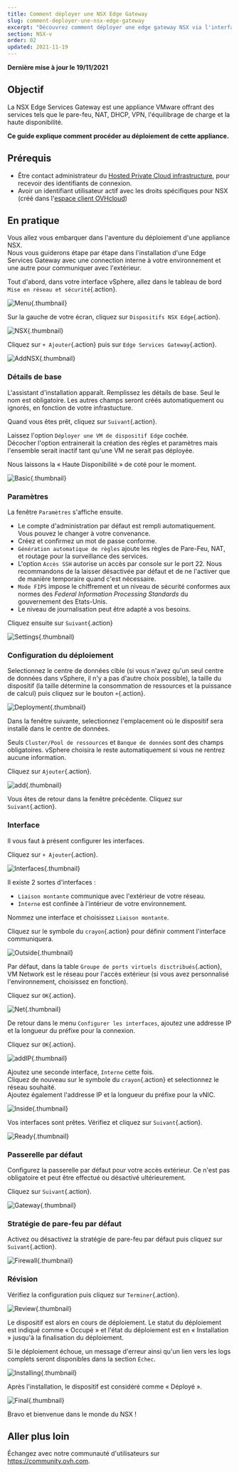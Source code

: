 ```yaml
---
title: Comment déployer une NSX Edge Gateway
slug: comment-deployer-une-nsx-edge-gateway
excerpt: "Découvrez comment déployer une edge gateway NSX via l'interface vSphere"
section: NSX-v
order: 02
updated: 2021-11-19
---
```


**Dernière mise à jour le 19/11/2021**

## Objectif

La NSX Edge Services Gateway est une appliance VMware offrant des services tels que le pare-feu, NAT, DHCP, VPN, l'équilibrage de charge et la haute disponibilité.

**Ce guide explique comment procéder au déploiement de cette appliance.**

## Prérequis

- Être contact administrateur du [Hosted Private Cloud infrastructure](https://www.ovhcloud.com/fr-ca/enterprise/products/hosted-private-cloud/), pour recevoir des identifiants de connexion.
- Avoir un identifiant utilisateur actif avec les droits spécifiques pour NSX (créé dans l'[espace client OVHcloud](https://ca.ovh.com/auth/?action=gotomanager&from=https://www.ovh.com/ca/fr/&ovhSubsidiary=qc))

## En pratique

Vous allez vous embarquer dans l'aventure du déploiement d'une appliance NSX.   
Nous vous guiderons étape par étape dans l'installation d'une Edge Services Gateway avec une connection interne à votre environnement et une autre pour communiquer avec l'extérieur.    

Tout d'abord, dans votre interface vSphere, allez dans le tableau de bord `Mise en réseau et sécurité`{.action}.

![Menu](images/fr01dash.png){.thumbnail}

Sur la gauche de votre écran, cliquez sur `Dispositifs NSX Edge`{.action}.

![NSX](images/fr02nsx.png){.thumbnail}

Cliquez sur `+ Ajouter`{.action} puis sur `Edge Services Gateway`{.action}.

![AddNSX](images/fr03add.png){.thumbnail}

### Détails de base

L'assistant d'installation apparaît. Remplissez les détails de base. Seul le nom est obligatoire. Les autres champs seront créés automatiquement ou ignorés, en fonction de votre infrastucture.

Quand vous êtes prêt, cliquez sur `Suivant`{.action}.    

Laissez l'option `Déployer une VM de dispositif Edge` cochée.<br>
Décocher l'option entrainerait la création des règles et paramètres mais l'ensemble serait inactif tant qu'une VM ne serait pas déployée.

Nous laissons la « Haute Disponibilité » de coté pour le moment.

![Basic](images/fr04basic.png){.thumbnail}

### Paramètres

La fenêtre `Paramètres` s'affiche ensuite.   

- Le compte d'administration par défaut est rempli automatiquement. Vous pouvez le changer à votre convenance.
- Créez et confirmez un mot de passe conforme.    
- `Génération automatique de règles` ajoute les règles de Pare-Feu, NAT, et routage pour la surveillance des services.   
- L'option `Accès SSH` autorise un accès par console sur le port 22. Nous recommandons de la laisser désactivée par défaut et de ne l'activer que de manière temporaire quand c'est nécessaire.     
- `Mode FIPS` impose le chiffrement et un niveau de sécurité conformes aux normes des *Federal Information Processing Standards* du gouvernement des Etats-Unis.     
- Le niveau de journalisation peut être adapté a vos besoins.    

Cliquez ensuite sur `Suivant`{.action}

![Settings](images/fr05settings.png){.thumbnail}

### Configuration du déploiement

Selectionnez le centre de données cible (si vous n'avez qu'un seul centre de données dans vSphere, il n'y a pas d'autre choix possible), la taille du dispositif (la taille détermine la consommation de ressources et la puissance de calcul) puis cliquez sur le bouton `+`{.action}.

![Deployment](images/fr06deploy.png){.thumbnail}

Dans la fenêtre suivante, selectionnez l'emplacement où le dispositif sera installé dans le centre de données.   

Seuls `Cluster/Pool de ressources` et `Banque de données` sont des champs obligatoires. vSphere choisira le reste automatiquement si vous ne rentrez aucune information.

Cliquez sur `Ajouter`{.action}.

![add](images/fr07add.png){.thumbnail}

Vous êtes de retour dans la fenêtre précédente. Cliquez sur `Suivant`{.action}.

### Interface

Il vous faut à présent configurer les interfaces.

Cliquez sur `+ Ajouter`{.action}.

![Interfaces](images/fr08inter.png){.thumbnail}

Il existe 2 sortes d'interfaces :

- `Liaison montante` communique avec l'extérieur de votre réseau.
- `Interne` est confinée à l'intérieur de votre environnement.

Nommez une interface et choisissez `Liaison montante`. 

Cliquez sur le symbole du `crayon`{.action} pour définir comment l'interface communiquera.

![Outside](images/fr09out.png){.thumbnail}

Par défaut, dans la table `Groupe de ports virtuels disctribués`{.action}, VM Network est le réseau pour l'accès extérieur (si vous avez personnalisé l'environnement, choisissez en fonction).

Cliquez sur `OK`{.action}.

![Net](images/fr10standard.png){.thumbnail}

De retour dans le menu `Configurer les interfaces`, ajoutez une addresse IP et la longueur du préfixe pour la connexion. 

Cliquez sur `OK`{.action}.

![addIP](images/fr10standard02.png){.thumbnail}

Ajoutez une seconde interface, `Interne` cette fois.<br>
Cliquez de nouveau sur le symbole du `crayon`{.action} et selectionnez le réseau souhaité.<br> 
Ajoutez également l'addresse IP et la longueur du préfixe pour la vNIC.

![Inside](images/fr11in.png){.thumbnail}

Vos interfaces sont prêtes. Vérifiez et cliquez sur `Suivant`{.action}.

![Ready](images/fr12ready.png){.thumbnail}

### Passerelle par défaut

Configurez la passerelle par défaut pour votre accès extérieur. Ce n'est pas obligatoire et peut être effectué ou désactivé ultérieurement.

Cliquez sur `Suivant`{.action}.

![Gateway](images/fr13gw.png){.thumbnail}

### Stratégie de pare-feu par défaut

Activez ou désactivez la stratégie de pare-feu par défaut puis cliquez sur `Suivant`{.action}.

![Firewall](images/fr14fw.png){.thumbnail}

### Révision

Vérifiez la configuration puis cliquez sur `Terminer`{.action}.

![Review](images/fr15review.png){.thumbnail}

Le dispositif est alors en cours de déploiement. Le statut du déploiement est indiqué comme « Occupé » et l'état du déploiement est en « Installation » jusqu'à la finalisation du déploiement.

Si le déploiement échoue, un message d'erreur ainsi qu'un lien vers les logs complets seront disponibles dans la section `Échec`.

![Installing](images/fr16busy.png){.thumbnail}

Après l'installation, le dispositif est considéré comme « Déployé ».

![Final](images/fr17done.png){.thumbnail}

Bravo et bienvenue dans le monde du NSX !   

## Aller plus loin

Échangez avec notre communauté d'utilisateurs sur <https://community.ovh.com>.
